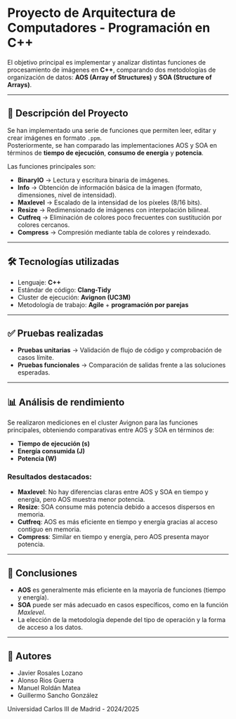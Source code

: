 # Proyecto de Arquitectura de Computadores - Programación en C++

El objetivo principal es implementar y analizar distintas funciones de procesamiento de imágenes en **C++**, comparando dos metodologías de organización de datos: **AOS (Array of Structures)** y **SOA (Structure of Arrays)**.

---

## 📌 Descripción del Proyecto
Se han implementado una serie de funciones que permiten leer, editar y crear imágenes en formato `.ppm`.  
Posteriormente, se han comparado las implementaciones AOS y SOA en términos de **tiempo de ejecución**, **consumo de energía** y **potencia**.

Las funciones principales son:
- **BinaryIO** → Lectura y escritura binaria de imágenes.
- **Info** → Obtención de información básica de la imagen (formato, dimensiones, nivel de intensidad).
- **Maxlevel** → Escalado de la intensidad de los píxeles (8/16 bits).
- **Resize** → Redimensionado de imágenes con interpolación bilineal.
- **Cutfreq** → Eliminación de colores poco frecuentes con sustitución por colores cercanos.
- **Compress** → Compresión mediante tabla de colores y reindexado.

---

## 🛠️ Tecnologías utilizadas
- Lenguaje: **C++**
- Estándar de código: **Clang-Tidy**
- Cluster de ejecución: **Avignon (UC3M)**
- Metodología de trabajo: **Agile** + **programación por parejas**

---

## ✅ Pruebas realizadas
- **Pruebas unitarias** → Validación de flujo de código y comprobación de casos límite.  
- **Pruebas funcionales** → Comparación de salidas frente a las soluciones esperadas.

---

## 📊 Análisis de rendimiento
Se realizaron mediciones en el cluster Avignon para las funciones principales, obteniendo comparativas entre AOS y SOA en términos de:
- **Tiempo de ejecución (s)**
- **Energía consumida (J)**
- **Potencia (W)**

### Resultados destacados:
- **Maxlevel**: No hay diferencias claras entre AOS y SOA en tiempo y energía, pero AOS muestra menor potencia.  
- **Resize**: SOA consume más potencia debido a accesos dispersos en memoria.  
- **Cutfreq**: AOS es más eficiente en tiempo y energía gracias al acceso contiguo en memoria.  
- **Compress**: Similar en tiempo y energía, pero AOS presenta mayor potencia.  

---

## 📌 Conclusiones
- **AOS** es generalmente más eficiente en la mayoría de funciones (tiempo y energía).  
- **SOA** puede ser más adecuado en casos específicos, como en la función *Maxlevel*.  
- La elección de la metodología depende del tipo de operación y la forma de acceso a los datos.

---

## 👥 Autores
- Javier Rosales Lozano  
- Alonso Rios Guerra  
- Manuel Roldán Matea  
- Guillermo Sancho González  

Universidad Carlos III de Madrid - 2024/2025
